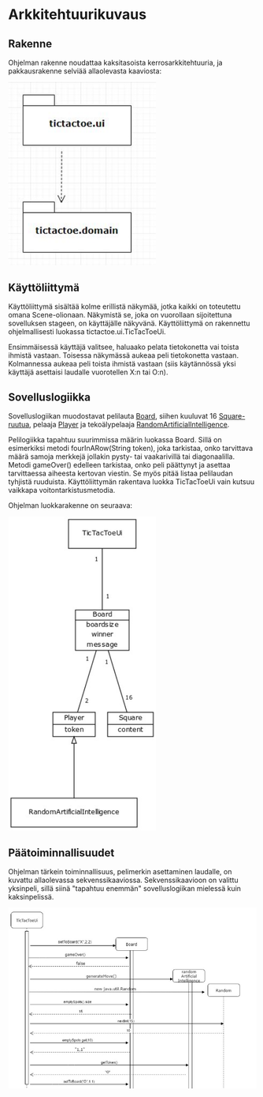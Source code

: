 # Arkkitehtuurikuvaus

## Rakenne

Ohjelman rakenne noudattaa kaksitasoista kerrosarkkitehtuuria, ja pakkausrakenne selviää allaolevasta kaaviosta:

<img src="https://github.com/mnnamaria/otm-harjoitustyo/blob/master/dokumentaatio/Kuvat/pakkauskaavioFinal.JPG" width="300">

## Käyttöliittymä

Käyttöliittymä sisältää kolme erillistä näkymää, jotka kaikki on toteutettu omana Scene-olionaan. Näkymistä se, joka on vuorollaan sijoitettuna sovelluksen stageen, on käyttäjälle näkyvänä. Käyttöliittymä on rakennettu ohjelmallisesti luokassa tictactoe.ui.TicTacToeUi.

Ensimmäisessä käyttäjä valitsee, haluaako pelata tietokonetta vai toista ihmistä vastaan. Toisessa näkymässä aukeaa peli tietokonetta vastaan. Kolmannessa aukeaa peli toista ihmistä vastaan (siis käytännössä yksi käyttäjä asettaisi laudalle vuorotellen X:n tai O:n).

## Sovelluslogiikka

Sovelluslogiikan muodostavat pelilauta [Board](https://github.com/mnnamaria/otm-harjoitustyo/blob/master/TicTacToe/src/main/java/tictactoe/domain/Board.java), siihen kuuluvat 16 [Square-ruutua](https://github.com/mnnamaria/otm-harjoitustyo/blob/master/TicTacToe/src/main/java/tictactoe/domain/Square.java), pelaaja [Player](https://github.com/mnnamaria/otm-harjoitustyo/blob/master/TicTacToe/src/main/java/tictactoe/domain/Player.java) ja tekoälypelaaja [RandomArtificialIntelligence](https://github.com/mnnamaria/otm-harjoitustyo/blob/master/TicTacToe/src/main/java/tictactoe/domain/RandomArtificialIntelligence.java).

Pelilogiikka tapahtuu suurimmissa määrin luokassa Board. Sillä on esimerkiksi metodi fourInARow(String token), joka tarkistaa, onko tarvittava määrä samoja merkkejä jollakin pysty- tai vaakarivillä tai diagonaalilla. Metodi gameOver() edelleen tarkistaa, onko peli päättynyt ja asettaa tarvittaessa aiheesta kertovan viestin. Se myös pitää listaa pelilaudan tyhjistä ruuduista. Käyttöliittymän rakentava luokka TicTacToeUi vain kutsuu vaikkapa voitontarkistusmetodia.

Ohjelman luokkarakenne on seuraava:

<img src="https://github.com/mnnamaria/otm-harjoitustyo/blob/master/dokumentaatio/Kuvat/luokkakaavioFinal.jpg" width="300">



## Päätoiminnallisuudet

Ohjelman tärkein toiminnallisuus, pelimerkin asettaminen laudalle, on kuvattu allaolevassa sekvenssikaaviossa. Sekvenssikaavioon on valittu yksinpeli, sillä siinä "tapahtuu enemmän" sovelluslogiikan mielessä kuin kaksinpelissä.

<img src="https://github.com/mnnamaria/otm-harjoitustyo/blob/master/dokumentaatio/Kuvat/SekvenssikaavioFinal.jpg" width="750">

